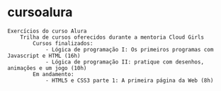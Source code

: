 # cursoalura
	Exercícios do curso Alura
		Trilha de cursos oferecidos durante a mentoria Cloud Girls
			Cursos finalizados: 
				- Lógica de programação I: Os primeiros programas com Javascript e HTML (16h)
				- Lógica de programação II: pratique com desenhos, animações e um jogo (10h)
			Em andamento:
				- HTML5 e CSS3 parte 1: A primeira página da Web (8h)
